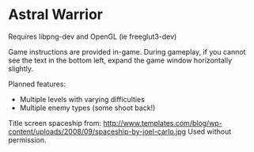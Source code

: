 # Astral Warrior

Requires libpng-dev and OpenGL (ie freeglut3-dev)

Game instructions are provided in-game.
During gameplay, if you cannot see the text in the bottom left,
expand the game window horizontally slightly.

Planned features:
* Multiple levels with varying difficulties
* Multiple enemy types (some shoot back!)

Title screen spaceship from:
http://www.templates.com/blog/wp-content/uploads/2008/09/spaceship-by-joel-carlo.jpg
Used without permission.